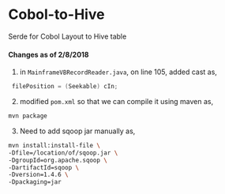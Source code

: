 # Cobol-to-Hive
Serde for Cobol Layout to Hive table

#### Changes as of 2/8/2018

1. in `MainframeVBRecordReader.java`, on line 105, added cast as,
```java
 filePosition = (Seekable) cIn;
```
2. modified `pom.xml` so that we can compile it using maven as,
```sh
mvn package
```
3. Need to add sqoop jar manually as,
```sh
mvn install:install-file \
-Dfile=/location/of/sqoop.jar \
-DgroupId=org.apache.sqoop \
-DartifactId=sqoop \
-Dversion=1.4.6 \
-Dpackaging=jar
```
